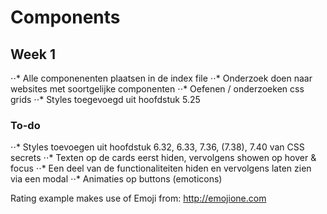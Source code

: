 # Components

## Week 1
⋅⋅* Alle componenenten plaatsen in de index file
⋅⋅* Onderzoek doen naar websites met soortgelijke componenten
⋅⋅* Oefenen / onderzoeken css grids
⋅⋅* Styles toegevoegd uit hoofdstuk 5.25

### To-do
⋅⋅* Styles toevoegen uit hoofdstuk 6.32, 6.33, 7.36, (7.38), 7.40 van CSS secrets
⋅⋅* Texten op de cards eerst hiden, vervolgens showen op hover & focus
⋅⋅* Een deel van de functionaliteiten hiden en vervolgens laten zien via een modal
⋅⋅* Animaties op buttons (emoticons)


Rating example makes use of Emoji from: http://emojione.com